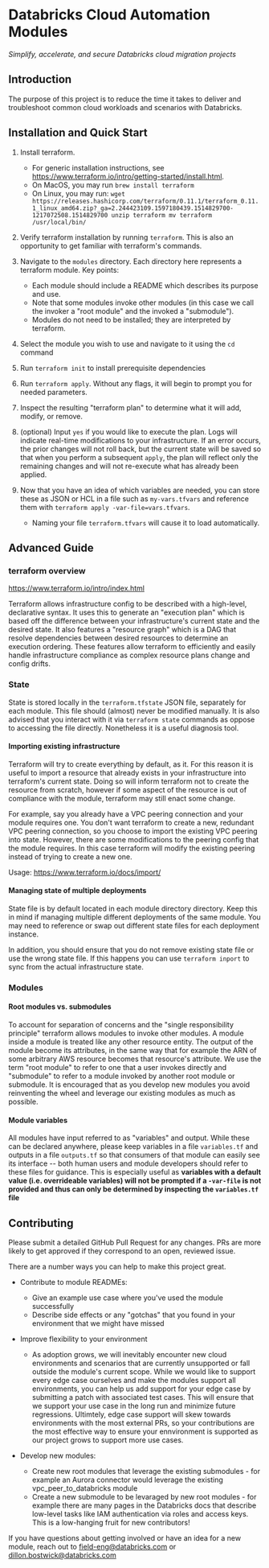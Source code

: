 # Databricks Cloud Automation Modules
<i>Simplify, accelerate, and secure Databricks cloud migration projects</i>

## Introduction

The purpose of this project is to reduce the time it takes to deliver and troubleshoot common cloud workloads and scenarios with Databricks. 

## Installation and Quick Start

1. Install terraform. 
	- For generic installation instructions, see https://www.terraform.io/intro/getting-started/install.html.
	- On MacOS, you may run `brew install terraform`
	- On Linux, you may run:
		`wget https://releases.hashicorp.com/terraform/0.11.1/terraform_0.11.1_linux_amd64.zip?_ga=2.244423109.1597180439.1514829700-1217072508.1514829700
		unzip terraform
		mv terraform /usr/local/bin/` 
2. Verify terraform installation by running `terraform`. This is also an opportunity to get familiar with terraform's commands.
3. Navigate to the `modules` directory. Each directory here represents a terraform module.
	Key points:
	- Each module should include a README which describes its purpose and use.
	- Note that some modules invoke other modules (in this case we call the invoker a "root module" and the invoked a "submodule").
	- Modules do not need to be installed; they are interpreted by terraform.
4. Select the module you wish to use and navigate to it using the `cd` command
5. Run `terraform init` to install prerequisite dependencies
6. Run `terraform apply`. Without any flags, it will begin to prompt you for needed parameters.
7. Inspect the resulting "terraform plan" to determine what it will add, modify, or remove.
8. (optional) Input `yes` if you would like to execute the plan. Logs will indicate real-time modifications to your infrastructure. If an error occurs, the prior changes will not roll back, but the current state will be saved so that when you perform a subsequent `apply`, the plan will reflect only the remaining changes and will not re-execute what has already been applied.

9.  Now that you have an idea of which variables are needed, you can store these as JSON or HCL in a file such as `my-vars.tfvars` and reference them with `terraform apply -var-file=vars.tfvars`.
	- Naming your file `terraform.tfvars` will cause it to load automatically.

## Advanced Guide

### terraform overview

https://www.terraform.io/intro/index.html

Terraform allows infrastructure config to be described with a high-level, declarative syntax. It uses this to generate an "execution plan" which is based off the difference between your infrastructure's current state and the desired state. It also features a "resource graph" which is a DAG that resolve dependencies between desired resources to determine an execution ordering. These features allow terraform to efficiently and easily handle infrastructure compliance as complex resource plans change and config drifts.

### State

State is stored locally in the `terraform.tfstate` JSON file, separately for each module. This file should (almost) never be modified manually. It is also advised that you interact with it via `terraform state` commands as oppose to accessing the file directly. Nonetheless it is a useful diagnosis tool.

#### Importing existing infrastructure

Terraform will try to create everything by default, as it. For this reason it is useful to import a resource that already exists in your infrastructure into terraform's current state. Doing so will inform terraform not to create the resource from scratch, however if some aspect of the resource is out of compliance with the module, terraform may still enact some change.

For example, say you already have a VPC peering connection and your module requires one. You don't want terraform to create a new, redundant VPC peering connection, so you choose to import the existing VPC peering into state. However, there are some modifications to the peering config that the module requires. In this case terraform will modify the existing peering instead of trying to create a new one.

Usage: https://www.terraform.io/docs/import/

#### Managing state of multiple deployments

State file is by default located in each module directory directory. Keep this in mind if managing multiple different deployments of the same module. You may need to reference or swap out different state files for each deployment instance.

In addition, you should ensure that you do not remove existing state file or use the wrong state file. If this happens you can use `terraform inport` to sync from the actual infrastructure state.

### Modules

#### Root modules vs. submodules

To account for separation of concerns and the "single responsibility principle" terraform allows modules to invoke other modules. A module inside a module is treated like any other resource entity. The output of the module become its attributes, in the same way that for example the ARN of some arbitrary AWS resource becomes that resource's attribute. We use the term "root module" to refer to one that a user invokes directly and "submodule" to refer to a module invoked by another root module or submodule. It is encouraged that as you develop new modules you avoid reinventing the wheel and leverage our existing modules as much as possible.

#### Module variables

All modules have input referred to as "variables" and output. While these can be declared anywhere, please keep variables in a file `variables.tf` and outputs in a file `outputs.tf` so that consumers of that module can easily see its interface -- both human users and module developers should refer to these files for guidance. This is especially useful as <b>variables with a default value (i.e. overrideable variables) will not be prompted if a `-var-file` is not provided and thus can only be determined by inspecting the `variables.tf` file</b>

## Contributing

Please submit a detailed GitHub Pull Request for any changes. PRs are more likely to get approved if they correspond to an open, reviewed issue.

There are a number ways you can help to make this project great.

- Contribute to module READMEs:
	- Give an example use case where you've used the module successfully
	- Describe side effects or any "gotchas" that you found in your environment that we might have missed

- Improve flexibility to your environment
	- As adoption grows, we will inevitably encounter new cloud environments and scenarios that are currently unsupported or fall outside the module's current scope. While we would like to support every edge case ourselves and make the modules support all environments, you can help us add support for your edge case by submitting a patch with associated test cases. This will ensure that we support your use case in the long run and minimize future regressions. Ultimtely, edge case support will skew towards environments with the most external PRs, so your contributions are the most effective way to ensure your ennvironment is supported as our project grows to support more use cases.

- Develop new modules:
	- Create new root modules that leverage the existing submodules - for example an Aurora connector would leverage the existing vpc_peer_to_databricks module
	- Create a new submodule to be levaraged by new root modules - for example there are many pages in the Databricks docs that describe low-level tasks like IAM authentication via roles and access keys. This is a low-hanging fruit for new contributors!


If you have questions about getting involved or have an idea for a new module, reach out to field-eng@databricks.com or dillon.bostwick@databricks.com
